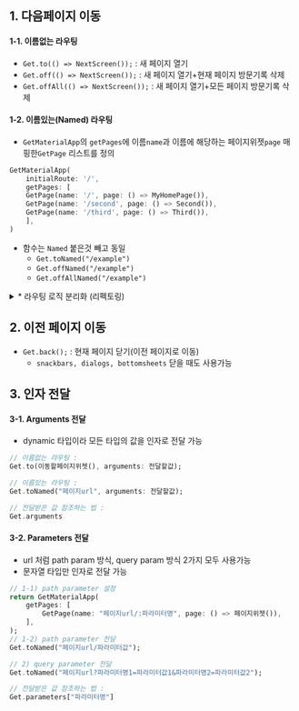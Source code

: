 ## 1. 다음페이지 이동

#### 1-1. 이름없는 라우팅

- `Get.to(() => NextScreen());` : 새 페이지 열기
- `Get.off(() => NextScreen());` : 새 페이지 열기+현재 페이지 방문기록 삭제
- `Get.offAll(() => NextScreen());` : 새 페이지 열기+모든 페이지 방문기록 삭제

#### 1-2. 이름있는(Named) 라우팅

- `GetMaterialApp`의 `getPages`에 이름`name`과 이름에 해당하는 페이지위젯`page` 매핑한`GetPage` 리스트를 정의

```dart
GetMaterialApp(
    initialRoute: '/',
    getPages: [
    GetPage(name: '/', page: () => MyHomePage()),
    GetPage(name: '/second', page: () => Second()),
    GetPage(name: '/third', page: () => Third()),
    ],
)
```

- 함수는 `Named` 붙은것 빼고 동일
  - `Get.toNamed("/example")`
  - `Get.offNamed("/example")`
  - `Get.offAllNamed("/example")`

<details>
<summary>* 라우팅 로직 분리화 (리펙토링)</summary>

```dart
// /lib/main.dart
GetMaterialApp(
    initialRoute: Routes.home,
    getPages: Pages.pages,
)
```
```dart
// /lib/routes/app_routes.dart
abstract class Routes {
  static const home = '/home';
  static const list = '/list';
  // ..,,,,
}
```
```dart
// /lib/routes/app_pages.dart
abstract class Pages {
  GetPage(name: Routes.home, page: () => const HomePage()),
  GetPage(name: Routes.list, page: () => const ListPage()),
  // ..,,,,
}
```

</details>


## 2. 이전 페이지 이동

- `Get.back();` : 현재 페이지 닫기(이전 페이지로 이동)
  - `snackbars, dialogs, bottomsheets` 닫을 때도 사용가능


## 3. 인자 전달

#### 3-1. Arguments 전달
- dynamic 타입이라 모든 타입의 값을 인자로 전달 가능
```dart
// 이름없는 라우팅 :
Get.to(이동할페이지위젯(), arguments: 전달할값);

// 이름있는 라우팅 :
Get.toNamed("페이지url", arguments: 전달할값);

// 전달받은 값 참조하는 법 :
Get.arguments
```

#### 3-2. Parameters 전달
- url 처럼 path param 방식, query param 방식 2가지 모두 사용가능
- 문자열 타입만 인자로 전달 가능
```dart
// 1-1) path parameter 설정
return GetMaterialApp(
    getPages: [
        GetPage(name: "페이지url/:파라미터명", page: () => 페이지위젯()),
    ],
);
// 1-2) path parameter 전달
Get.toNamed("페이지url/파라미터값");

// 2) query parameter 전달
Get.toNamed("페이지url?파라미터명1=파라미터값1&파라미터명2=파라미터값2");

// 전달받은 값 참조하는 법 :
Get.parameters["파라미터명"]
```
